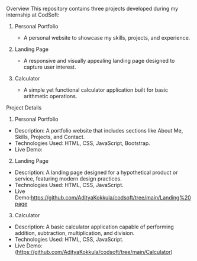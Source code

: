 Overview
This repository contains three projects developed during my internship at CodSoft:

1. Personal Portfolio
   - A personal website to showcase my skills, projects, and experience.
   
2. Landing Page
   - A responsive and visually appealing landing page designed to capture user interest.
   
3. Calculator
   - A simple yet functional calculator application built for basic arithmetic operations.

Project Details

1. Personal Portfolio
- Description: A portfolio website that includes sections like About Me, Skills, Projects, and Contact.
- Technologies Used: HTML, CSS, JavaScript, Bootstrap.
- Live Demo:

2. Landing Page
- Description: A landing page designed for a hypothetical product or service, featuring modern design practices.
- Technologies Used: HTML, CSS, JavaScript.
- Live Demo:https://github.com/AdityaKokkula/codsoft/tree/main/Landing%20page

3. Calculator
- Description: A basic calculator application capable of performing addition, subtraction, multiplication, and division.
- Technologies Used: HTML, CSS, JavaScript.
- Live Demo:(https://github.com/AdityaKokkula/codsoft/tree/main/Calculator)
